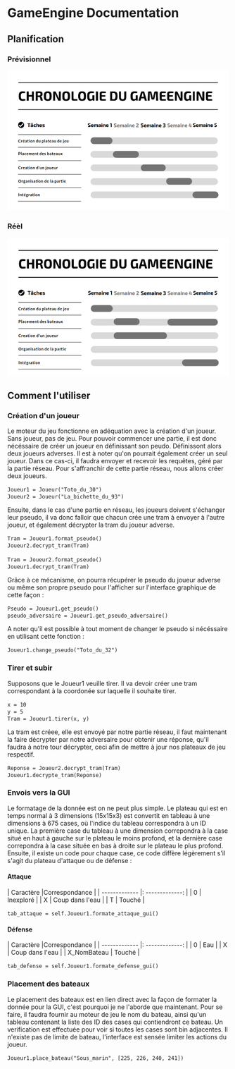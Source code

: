 # GameEngine Documentation
## Planification
### Prévisionnel
![](images/gantt_previsionnel_gameengine.png)
### Réèl
![](images/gantt_reel_gameengine.png)
## Comment l'utiliser
### Création d'un joueur

 Le moteur du jeu fonctionne en adéquation avec la création d'un joueur. Sans joueur, pas de jeu. Pour pouvoir commencer une partie, il est donc nécéssaire de créer un joueur en définissant son peudo. Définissont alors deux joueurs adverses. Il est à noter qu'on pourrait également créer un seul joueur. Dans ce cas-ci, il faudra envoyer et recevoir les requêtes, géré par la partie réseau. Pour s'affranchir de cette partie réseau, nous allons créer deux joueurs.

```
Joueur1 = Joueur("Toto_du_30")
Joueur2 = Joueur("La_bichette_du_93")
```
Ensuite, dans le cas d'une partie en réseau, les joueurs doivent s'échanger leur pseudo, il va donc falloir que chacun crée une tram à envoyer à l'autre joueur, et également décrypter la tram du joueur adverse.

```
Tram = Joueur1.format_pseudo()
Joueur2.decrypt_tram(Tram)

Tram = Joueur2.format_pseudo()
Joueur1.decrypt_tram(Tram)
```
Grâce à ce mécanisme, on pourra récupérer le pseudo du joueur adverse ou même son propre pseudo pour l'afficher sur l'interface graphique de cette façon :
```
Pseudo = Joueur1.get_pseudo()
pseudo_adversaire = Joueur1.get_pseudo_adversaire()
```
A noter qu'il est possible à tout moment de changer le pseudo si nécéssaire en utilisant cette fonction :
```
Joueur1.change_pseudo("Toto_du_32")
```

### Tirer et subir

Supposons que le Joueur1 veuille tirer. Il va devoir créer une tram correspondant à la coordonée sur laquelle il souhaite tirer.
```
x = 10
y = 5
Tram = Joueur1.tirer(x, y)
```

La tram est créee, elle est envoyé par notre partie réseau, il faut maintenant la faire décrypter par notre adversaire pour obtenir une réponse, qu'il faudra à notre tour décrypter, ceci afin de mettre à jour nos plateaux de jeu respectif.
```
Reponse = Joueur2.decrypt_tram(Tram)
Joueur1.decrypte_tram(Reponse)
```

### Envois vers la GUI

Le formatage de la donnée est on ne peut plus simple. Le plateau qui est en temps normal à 3 dimensions (15x15x3) est convertit en tableau à une dimensions à 675 cases, où l'indice du tableau correspondra à un ID unique. La première case du tableau à une dimension correpondra à la case situé en haut à gauche sur le plateau le moins profond, et la dernière case correpondra à la case située en bas à droite sur le plateau le plus profond.
Ensuite, il existe un code pour chaque case, ce code diffère légèrement s'il s'agit du plateau d'attaque ou de défense :

#### Attaque

| Caractère     |Correspondance   |
| ------------- |: -------------: |
| 0             | Inexploré       |
| X             | Coup dans l'eau |
| T             | Touché          |

```
tab_attaque = self.Joueur1.formate_attaque_gui()
```

#### Défense
| Caractère     |Correspondance   |
| ------------- |: -------------: |
| 0             | Eau             |
| X             | Coup dans l'eau |
| X_NomBateau   | Touché          |

```
tab_defense = self.Joueur1.formate_defense_gui()
```

### Placement des bateaux

Le placement des bateaux est en lien direct avec la façon de formater la donnée pour la GUI, c'est pourquoi je ne l'aborde que maintenant.
Pour se faire, il faudra fournir au moteur de jeu le nom du bateau, ainsi qu'un tableau contenant la liste des ID des cases qui contiendront ce bateau. Un verification est effectuée pour voir si toutes les cases sont bin adjacentes. Il n'existe pas de limite de bateau, l'interface est sensée limiter les actions du joueur.
```
Joueur1.place_bateau("Sous_marin", [225, 226, 240, 241])
```

